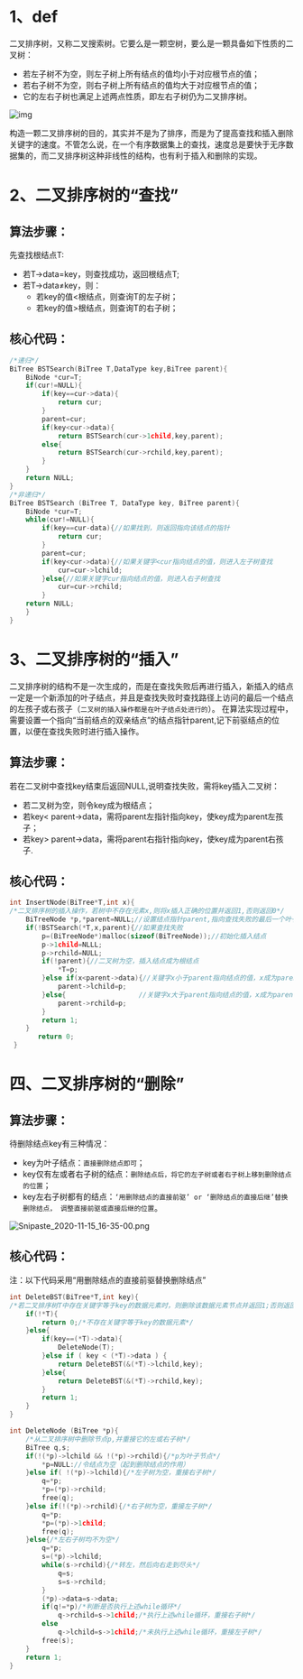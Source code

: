 # 1、def

二叉排序树，又称二叉搜索树。它要么是一颗空树，要么是一颗具备如下性质的二叉树：

+ 若左子树不为空，则左子树上所有结点的值均小于对应根节点的值；
+ 若右子树不为空，则右子树上所有结点的值均大于对应根节点的值；
+ 它的左右子树也满足上述两点性质，即左右子树仍为二叉排序树。

![img](https://i.loli.net/2020/11/15/sRYOteCFKyMvuPU.jpg)

构造一颗二叉排序树的目的，其实并不是为了排序，而是为了提高查找和插入删除关键字的速度。不管怎么说，在一个有序数据集上的查找，速度总是要快于无序数据集的，而二叉排序树这种非线性的结构，也有利于插入和删除的实现。

# 2、二叉排序树的“查找”

## 算法步骤：

先查找根结点T:

+ 若T->data=key，则查找成功，返回根结点T;
+ 若T->data≠key，则：
  + 若key的值<根结点，则查询T的左子树；
  + 若key的值>根结点，则查询T的右子树；

## 核心代码：

~~~c
/*递归*/
BiTree BSTSearch(BiTree T,DataType key,BiTree parent){
	BiNode *cur=T;
	if(cur!=NULL){
		if(key==cur->data){
			return cur;
        }
		parent=cur;
		if(key<cur->data){
			return BSTSearch(cur->1child,key,parent);
		else{
			return BSTSearch(cur->rchild,key,parent);
		}
	}
	return NULL;
}
/*非递归*/
BiTree BSTSearch (BiTree T, DataType key, BiTree parent){
    BiNode *cur=T;
	while(cur!=NULL){
        if(key==cur-data){//如果找到，则返回指向该结点的指针
			return cur;
        }
		parent=cur;
		if(key<cur->data){//如果关键字<cur指向结点的值，则进入左子树查找
			cur=cur->lchild;
        }else{//如果关键字cur指向结点的值，则进入右子树查找
			cur=cur->rchild;
		}
    return NULL;
    }
}
~~~

# 3、二叉排序树的“插入”

二叉排序树的结构不是一次生成的，而是在查找失败后再进行插入，新插入的结点一定是一个新添加的叶子结点，并且是查找失败时查找路径上访问的最后一个结点的左孩子或右孩子（`二叉树的插入操作都是在叶子结点处进行的`）。
在算法实现过程中，需要设置一个指向“当前结点的双亲结点”的结点指针parent,记下前驱结点的位置，以便在查找失败时进行插入操作。

## 算法步骤：

若在二叉树中查找key结束后返回NULL,说明查找失败，需将key插入二叉树：

+ 若二叉树为空，则令key成为根结点；
+ 若key< parent->data，需将parent左指针指向key，使key成为parent左孩子；
+ 若key> parent->data，需将parent右指针指向key，使key成为parent右孩子.

## 核心代码：

~~~c
int InsertNode(BiTree*T,int x){
/*二叉排序树的插入操作，若树中不存在元素x,则将x插入正确的位置并返回1,否则返回0*/
    BiTreeNode *p,*parent=NULL;//设置结点指针parent,指向查找失败的最后一个叶子结点
    if(!BSTSearch(*T,x,parent){//如果查找失败
        p=(BiTreeNode*)malloc(sizeof(BiTreeNode));//初始化插入结点
        p->1child=NLLL;
        p->rchild=NULL;
        if(!parent){//二叉树为空，插入结点成为根结点
            *T=p;
        }else if(x<parent->data){//关键字x小于parent指向结点的值，x成为parent左孩子
            parent->lchild=p;
        }else{					//关键字x大于parent指向结点的值，x成为parent右孩子
            parent->rchild=p;
        }
        return 1;
    }
       return 0;
 }
~~~

# 四、二叉排序树的“删除”

## 算法步骤：

待删除结点key有三种情况：

+ key为叶子结点：`直接删除结点即可`；
+ key仅有左或者右子树的结点：`删除结点后，将它的左子树或者右子树上移到删除结点的位置`；
+ key左右子树都有的结点：`‘用删除结点的直接前驱’ or ‘删除结点的直接后继’替换删除结点， 调整直接前驱或直接后继的位置`。

![Snipaste_2020-11-15_16-35-00.png](https://i.loli.net/2020/11/15/6XqYOyAC95KcB1u.png)

## 核心代码：

注：以下代码采用“用删除结点的直接前驱替换删除结点”

~~~c
int DeleteBST(BiTree*T,int key){
/*若二叉排序树T中存在关键字等于key的数据元素时，则删除该数据元素节点并返回1;否则返回0*/
    if(!*T){
        return 0;/*不存在关键字等于key的数据元素*/
    }else{
        if(key==(*T)->data){
            DeleteNode(T);
        }else if ( key < (*T)->data ) {
            return DeleteBST(&(*T)->lchild,key);
        }else{
            return DeleteBST(&(*T)->rchild,key);
        }
        return 1;
    }
}

int DeleteNode (BiTree *p){
    /*从二叉排序树中删除节点p,并重接它的左或右子树*/
    BiTree q,s;
    if(!(*p)->lchild && !(*p)->rchild){/*p为叶子节点*/
        *p=NULL://令结点为空（起到删除结点的作用）
    }else if( !(*p)->lchild){/*左子树为空，重接右子树*/
        q=*p;
        *p=(*p)->rchild;
        free(q);
    }else if(!(*p)->rchild){/*右子树为空，重接左子树*/
        q=*p;
        *p=(*p)->1child;
        free(q);
    }else{/*左右子树均不为空*/
        q=*p;
        s=(*p)->lchild;
        while(s->rchild){/*转左，然后向右走到尽头*/
            q=s;
            s=s->rchild;
        }
        (*p)->data=s->data;
        if(q!=*p)/*判断是否执行上述while循环*/
            q->rchild=s->1child;/*执行上述while循环，重接右子树*/
        else
            q->lchild=s->1child;/*未执行上述while循环，重接左子树*/
        free(s);
    }
    return 1;
}
        
~~~

